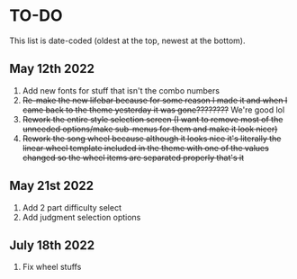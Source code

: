 # TO-DO
This list is date-coded (oldest at the top, newest at the bottom).

## May 12th 2022
1. Add new fonts for stuff that isn't the combo numbers
2. ~~Re-make the new lifebar because for some reason I made it and when I came back to the theme yesterday it was gone????????~~ We're good lol
3. ~~Rework the entire style selection screen (I want to remove most of the unneeded options/make sub-menus for them and make it look nicer)~~
4. ~~Rework the song wheel because although it looks nice it's literally the linear wheel template included in the theme with one of the values changed so the wheel items are separated properly that's it~~

## May 21st 2022
1. Add 2 part difficulty select
2. Add judgment selection options

## July 18th 2022
1. Fix wheel stuffs